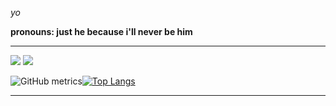 *yo*

**pronouns: just he because i'll never be him**

---
![](https://thumbs.gfycat.com/LeafyHappyEasternnewt-size_restricted.gif) 
![](https://i.pinimg.com/originals/ce/57/77/ce5777bf7b7bd966ef14f4a0c7e4c845.gif)


![GitHub metrics](https://metrics.lecoq.io/Swag1400)[![Top Langs](https://github-readme-stats.vercel.app/api/top-langs/?username=Swag1400&theme=dracula)](https://github.com/anuraghazra/github-readme-stats)

---
